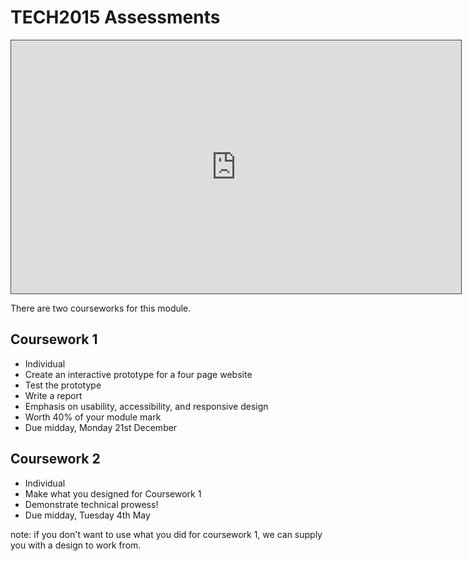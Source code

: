 # TECH2015 Assessments

<iframe src="https://dmureplay.cloud.panopto.eu/Panopto/Pages/Embed.aspx?id=ee887896-3fd1-49f1-b177-ac440127b8c9&autoplay=false&offerviewer=true&showtitle=true&showbrand=false&start=0&interactivity=all" height="405" width="720" style="border: 1px solid #464646;" allowfullscreen allow="autoplay"></iframe>

There are two courseworks for this module.

## Coursework 1

- Individual
- Create an interactive prototype for a four page website
- Test the prototype
- Write a report
- Emphasis on usability, accessibility, and responsive design
- Worth 40% of your module mark
- Due midday, Monday 21st December

## Coursework 2

- Individual
- Make what you designed for Coursework 1
- Demonstrate technical prowess!
- Due midday, Tuesday 4th May

note: if you don't want to use what you did for coursework 1, we can supply you with a design to work from.
